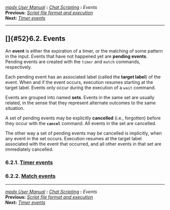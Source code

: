 [*mpdx User Manual*](README.md) **:** [*Chat Scripting*](mpd50.md)
**:** *Events*\
**Previous:** [*Script file format and execution*](mpd51.md)\
**Next:** [*Timer events*](mpd53.md)

------------------------------------------------------------------------

## []{#52}6.2. Events

An **event** is either the expiration of a timer, or the matching of
some pattern in the input. Events that have not happened yet are
**pending events**. Pending events are created with the `timer` and
`match` commands, respectively.

Each pending event has an associated label (called the **target label**)
of the event. When and if the event occurs, execution resumes starting
at the target label. Events only occur during the execution of a `wait`
command.

Events are grouped into named **sets**. Events in the same set are
usually related, in the sense that they represent alternate outcomes to
the same situation.

A set of pending events may be explicitly **cancelled** (i.e.,
forgotten) before they occur with the **`cancel`** command. All events
in the set are cancelled.

The other way a set of pending events may be cancelled is implicitly,
when any event in the set occurs. Execution resumes at the target label
associated with the event that occurred, and all other events in that
set are immediately cancelled.

### 6.2.1. [Timer events](mpd53.md#53)

### 6.2.2. [Match events](mpd54.md#54)

------------------------------------------------------------------------

[*mpdx User Manual*](README.md) **:** [*Chat Scripting*](mpd50.md)
**:** *Events*\
**Previous:** [*Script file format and execution*](mpd51.md)\
**Next:** [*Timer events*](mpd53.md)
